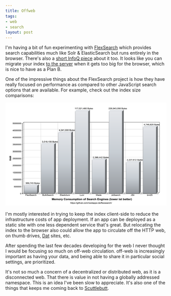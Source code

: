 ```yaml
---
title: Offweb
tags:
- web
- search
layout: post
---
```



I'm having a bit of fun experimenting with [FlexSearch] which provides search
capabilities much like Solr & ElasticSearch but runs entirely in the browser.
There's also a [short InfoQ piece] about it too. It looks like you can migrate
your index [to the server] when it gets too big for the browser, which is nice to
have as a Plan B.

One of the impressive things about the FlexSearch project is how they have
really focused on performance as compared to other JavaScript search options
that are available. For example, check out the index size comparisons:

<a href="https://github.com/nextapps-de/flexsearch#compare-memory-consumption"><img
src="/images/flexsearch-memory.png" class="img-fluid"></a>

I'm mostly interested in trying to keep the index client-side to reduce the
infrastructure costs of app deployment. If an app can be deployed as a static
site with one less dependent service that's great. But relocating the index to
the browser also could allow the app to circulate off the HTTP web, on thumb
drives, [Dat] sites, etc.

After spending the last few decades developing for the web I never thought I
would be focusing so much on off-web circulation. off-web is increasingly
important as having your data, and being able to share it in particular social
settings, are prioritized.

It's not so much a concern of a decentralized or distributed web, as it is a
disconnected web. That there is value in not having a globally addressed
namespace. This is an idea I've been slow to appreciate. It's also one of the
things that keeps me coming back to [Scuttlebutt].

[FlexSearch]: https://github.com/nextapps-de/flexsearch
[short InfoQ Piece]:
https://www.infoq.com/news/2019/03/flexsearch-fast-full-text-search/
[to the server]: https://github.com/nextapps-de/flexsearch-serve
[Dat]: https://dat.foundation/
[Scuttlebutt]: https://scuttlebot.io/
